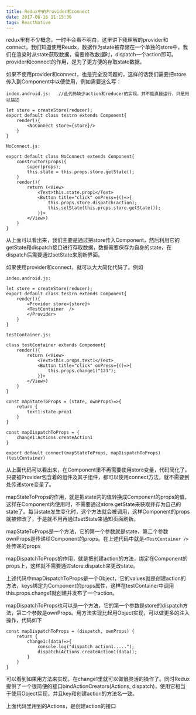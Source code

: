 ```yaml
---
title: Redux中的Provider和connect
date: 2017-06-16 11:15:36
tags: ReactNative
---
```


redux里有不少概念，一时半会看不明白，这里讲下我理解的provider和connect。我们知道使用Reudx，数据作为state被存储在一个单独的store中。我们在渲染时从state获取数据，需要修改数据时，dispatch一个action即可。provider和connect的作用，是为了更方便的存取state数据。

如果不使用provider和connect，也是完全没问题的，这样的话我们需要把store传入到Component中以便使用，例如需要这么写：

	index.android.js:	//此代码缺少action和reducer的实现，并不能直接运行，只是用以描述
	
	let store = createStore(reducer);
	export default class testrn extends Component{
		render(){
			<NoConnect store={store}/>
		}
	}

	NoConnect.js:

	export default class NoConnect extends Component{
		constructor(props){
			super(props);
			this.state = this.props.store.getState();
		}
		render(){
			return (<View>
				<Text>this.state.prop1</Text>
				<Button title="click" onPress={()=>{
					this.props.store.dispatch(action);
					this.setState(this.props.store.getState());
				}}>
			</View>)
		}
	}

从上面可以看出来，我们主要是通过把store传入Component，然后利用它的getState和dispatch接口进行存取数据，数据需要保存为自身的state，在dispatch后需要通过setState来刷新界面。

如果使用provider和connect，就可以大大简化代码了。例如

	index.android.js:

	let store = createStore(reducer);
	export default class testrn extends Component{
		render(){
			<Provider store={store}>
            <TestContainer  />
            </Provider>
		}
	}

	testContainer.js:
	
	class testContainer extends Component{
		render(){
			return (<View>
				<Text>this.props.text1</Text>
				<Button title="click" onPress={()=>{
					this.props.change1("123");
				}}>
			</View>)
		}
	}

	const mapStateToProps = (state, ownProps)=>{
		return {
			text1:state.prop1
		}
	}

	const mapDispatchToProps = {
		change1:Actions.createAction1
	}

	export default connect(mapStateToProps, mapDispatchToProps)(testContainer)

从上面代码可以看出来，在Component里不再需要使用store变量，代码简化了。只要被Provider包含着的组件及其子组件，都可以使用connect方法，就不需要到处传递store变量了。

mapStateToProps的作用，就是把state内的值转换成Component的props的值，这样在Component内使用时，不需要通过store.getState来获取并存为自己的state了。每当state发生变化时，这个方法就会被调用，这样Component的props就被修改了，于是就不用再通过setState来通知页面刷新。

mapStateToProps是一个方法，它的第一个参数就是state，第二个参数ownProps是传递给Component的props。在上述代码中就是`<TestContainer />`处传递的props

mapDispatchToProps的作用，就是把创建action的方法，绑定在Component的props上，这样就不需要通过store.dispatch来更改state。

上述代码中mapDispatchToProps是一个Object，它的values就是创建action的方法，keys绑定为Component的props属性，这样在testContainer中调用this.props.change1就创建并发布了一个action。

mapDispatchToProps也可以是一个方法，它的第一个参数是store的dispatch方法，第二个参数是ownProps。用方法实现比起用Object实现，可以做更多的注入操作，代码如下

	const mapDispatchToProps = (dispatch, ownProps) {
		return {
			change1:(data)=>{
				console.log("dispatch action1.....");
				dispatch(Actions.createAction1(data));
			}
		}
	}

可以看到如果用方法来实现，在change1里就可以做很灵活的操作了。同时Redux提供了一个很简便的接口bindActionCreators(Actions, dispatch)，使用它相当于使用Object实现，并且key和创建action的方法名一致。

上面代码里用到的Actions，是创建action的接口